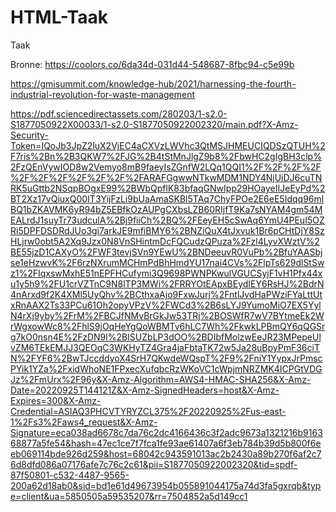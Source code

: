# HTML-Taak

Taak

Bronne:
https://coolors.co/6da34d-031d44-548687-8fbc94-c5e99b

https://gmisummit.com/knowledge-hub/2021/harnessing-the-fourth-industrial-revolution-for-waste-management

https://pdf.sciencedirectassets.com/280203/1-s2.0-S1877050922X00033/1-s2.0-S1877050922002320/main.pdf?X-Amz-Security-Token=IQoJb3JpZ2luX2VjEC4aCXVzLWVhc3QtMSJHMEUCIQDSzQTUH%2F7ris%2Bn%2B3QKW7%2FJG%2B4tStMnJlgZ9b8%2FbwHC2gIgBH3clp%2FzQEnVywIOD8w2Vemyo8mB9faeyIsZGnfW2LQq1QQI1%2F%2F%2F%2F%2F%2F%2F%2F%2F%2F%2FARAFGgwwNTkwMDM1NDY4NjUiDJ6cuTNRK5uGttb2NSqpBOgxE99%2BWbQpflK83bfaqGNwIpp29HOayeIIJeEyPd%2BT2Xz17vQiuxQ00IT3YijFzLi9bUaAmaSKBl5TAq7ChyFPOe2E6eE5Idqq96mlBQ1bZKAVMK6yR94bZ5EBfkOzAUPgCXbsLZB60RIjfT9Ka7sNYAM4gm54MEALrdJ1suyTr73udculA%2Bj9fiiCh%2BQ%2FEeyEH5cSwAq6YmU4PEuI5OZRi5DPFDSDRdJUo3gi7arkJE9mfiBMY6%2BNZiQuX4tJxvuk1Br6pCHtDjY8SzHLjrw0obt5A2Xq9Jzx0N8VnSHintmDcFQCudzQPuza%2Fzl4LyvXWztV%2BE55jzD1CAXyO%2FWF3tevjSVn9YEwU%2BNDeeuvR0VuPb%2BfuYAASbjse1eHzwvK%2F6rzNXrumMCHmPdBhHmdYU17nai4CVs%2FlpTs629dlStSwz1%2FIqxswMxhE51nEPFHCufymi3Q9698PWNPKwulVGUCSyjF1vH1Pfx44xu1y5h9%2FU1crVZTnC9N8lTP3MWi%2FRRYOtEApxBEydIEY6RsHJ%2BdrN4nArxd9f2K4XMl5UyQhv%2BCthxaAjo9FxwJurj%2FntlJvdHaPWziFYaLttUtxRnAAX2Ts33PCu61Oh2opyVPzV%2FWCd3%2B6sLYJ9YumoMiO7EX5YylN4rXj9yby%2FrM%2FBCJfNMvBrGkJw53TRj%2BOSWfR7wV7BYtmeEk2WrWgxowWc8%2FhlS9jOqHeYgQoWBMTv6hLC7Wh%2FkwkLPBmQY6qQGSrg7kO0nsn4E%2FzDN9l%2BISUZbLP3dOO%2BDIbfMolzwEeJR23MPepeUlvZM6TEkEMJJ3QEOqC3WKHyTZ4Gra4jaFbtaTK72w5Ja28uBpyPmF36ciTN%2FYF6%2BwTJccddyoX4SrH7QKwdeWQspT%2F9%2FniY1YypxJrPmscPYik1YZa%2FxidWhoNE1FPxecXufqbcRzWKoVC1cWpjmNRZMK4ICPGtVDGJz%2FmUrx%2F96y&X-Amz-Algorithm=AWS4-HMAC-SHA256&X-Amz-Date=20220925T144121Z&X-Amz-SignedHeaders=host&X-Amz-Expires=300&X-Amz-Credential=ASIAQ3PHCVTYRYZCL375%2F20220925%2Fus-east-1%2Fs3%2Faws4_request&X-Amz-Signature=eca038ad6678c7da76c2dc4166436c3f2adc9673a1321216b916368877a5fe54&hash=47ec1ce7f7fca1fe93ae61407a6f3eb784b39d5b800f6eeb069114bde926d259&host=68042c943591013ac2b2430a89b270f6af2c76d8dfd086a07176afe7c76c2c61&pii=S1877050922002320&tid=spdf-87f50801-c532-4487-9565-200a62d18ab0&sid=bd1e61d49673954b055891044175a74d3fa5gxrqb&type=client&ua=5850505a59535207&rr=7504852a5d149cc1
